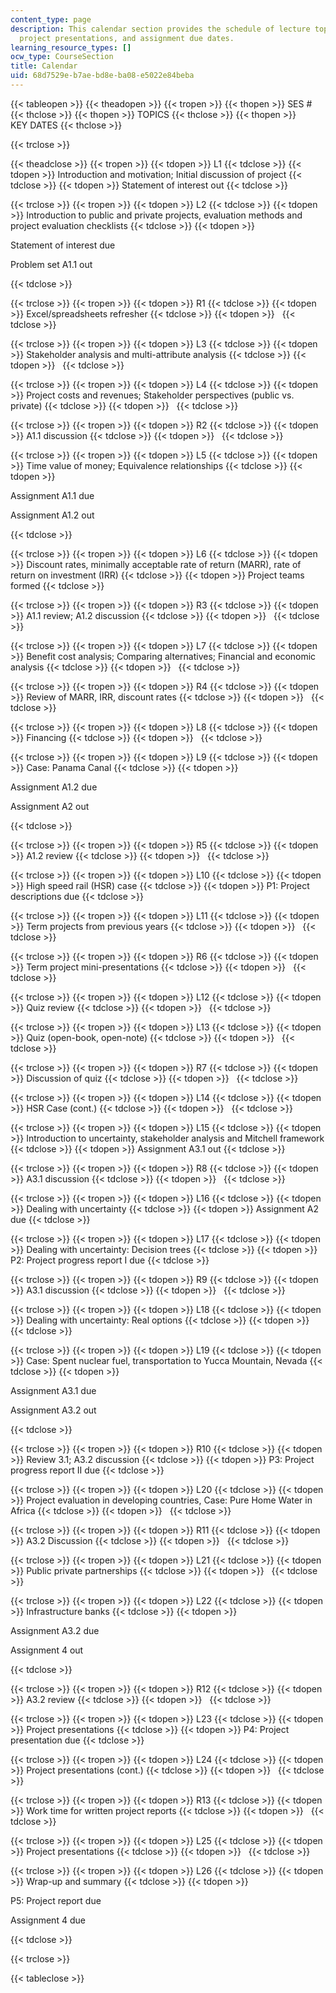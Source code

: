 ```yaml
---
content_type: page
description: This calendar section provides the schedule of lecture topics, discussions,
  project presentations, and assignment due dates.
learning_resource_types: []
ocw_type: CourseSection
title: Calendar
uid: 68d7529e-b7ae-bd8e-ba08-e5022e84beba
---
```


{{< tableopen >}}
{{< theadopen >}}
{{< tropen >}}
{{< thopen >}}
SES #
{{< thclose >}}
{{< thopen >}}
TOPICS
{{< thclose >}}
{{< thopen >}}
KEY DATES
{{< thclose >}}

{{< trclose >}}

{{< theadclose >}}
{{< tropen >}}
{{< tdopen >}}
L1
{{< tdclose >}}
{{< tdopen >}}
Introduction and motivation; Initial discussion of project
{{< tdclose >}}
{{< tdopen >}}
Statement of interest out
{{< tdclose >}}

{{< trclose >}}
{{< tropen >}}
{{< tdopen >}}
L2
{{< tdclose >}}
{{< tdopen >}}
Introduction to public and private projects, evaluation methods and project evaluation checklists
{{< tdclose >}}
{{< tdopen >}}


Statement of interest due

Problem set A1.1 out


{{< tdclose >}}

{{< trclose >}}
{{< tropen >}}
{{< tdopen >}}
R1
{{< tdclose >}}
{{< tdopen >}}
Excel/spreadsheets refresher
{{< tdclose >}}
{{< tdopen >}}
 
{{< tdclose >}}

{{< trclose >}}
{{< tropen >}}
{{< tdopen >}}
L3
{{< tdclose >}}
{{< tdopen >}}
Stakeholder analysis and multi-attribute analysis
{{< tdclose >}}
{{< tdopen >}}
 
{{< tdclose >}}

{{< trclose >}}
{{< tropen >}}
{{< tdopen >}}
L4
{{< tdclose >}}
{{< tdopen >}}
Project costs and revenues; Stakeholder perspectives (public vs. private)
{{< tdclose >}}
{{< tdopen >}}
 
{{< tdclose >}}

{{< trclose >}}
{{< tropen >}}
{{< tdopen >}}
R2
{{< tdclose >}}
{{< tdopen >}}
A1.1 discussion
{{< tdclose >}}
{{< tdopen >}}
 
{{< tdclose >}}

{{< trclose >}}
{{< tropen >}}
{{< tdopen >}}
L5
{{< tdclose >}}
{{< tdopen >}}
Time value of money; Equivalence relationships
{{< tdclose >}}
{{< tdopen >}}


Assignment A1.1 due

Assignment A1.2 out


{{< tdclose >}}

{{< trclose >}}
{{< tropen >}}
{{< tdopen >}}
L6
{{< tdclose >}}
{{< tdopen >}}
Discount rates, minimally acceptable rate of return (MARR), rate of return on investment (IRR)
{{< tdclose >}}
{{< tdopen >}}
Project teams formed
{{< tdclose >}}

{{< trclose >}}
{{< tropen >}}
{{< tdopen >}}
R3
{{< tdclose >}}
{{< tdopen >}}
A1.1 review; A1.2 discussion
{{< tdclose >}}
{{< tdopen >}}
 
{{< tdclose >}}

{{< trclose >}}
{{< tropen >}}
{{< tdopen >}}
L7
{{< tdclose >}}
{{< tdopen >}}
Benefit cost analysis; Comparing alternatives; Financial and economic analysis
{{< tdclose >}}
{{< tdopen >}}
 
{{< tdclose >}}

{{< trclose >}}
{{< tropen >}}
{{< tdopen >}}
R4
{{< tdclose >}}
{{< tdopen >}}
Review of MARR, IRR, discount rates
{{< tdclose >}}
{{< tdopen >}}
 
{{< tdclose >}}

{{< trclose >}}
{{< tropen >}}
{{< tdopen >}}
L8
{{< tdclose >}}
{{< tdopen >}}
Financing
{{< tdclose >}}
{{< tdopen >}}
 
{{< tdclose >}}

{{< trclose >}}
{{< tropen >}}
{{< tdopen >}}
L9
{{< tdclose >}}
{{< tdopen >}}
Case: Panama Canal
{{< tdclose >}}
{{< tdopen >}}


Assignment A1.2 due

Assignment A2 out


{{< tdclose >}}

{{< trclose >}}
{{< tropen >}}
{{< tdopen >}}
R5
{{< tdclose >}}
{{< tdopen >}}
A1.2 review
{{< tdclose >}}
{{< tdopen >}}
 
{{< tdclose >}}

{{< trclose >}}
{{< tropen >}}
{{< tdopen >}}
L10
{{< tdclose >}}
{{< tdopen >}}
High speed rail (HSR) case
{{< tdclose >}}
{{< tdopen >}}
P1: Project descriptions due
{{< tdclose >}}

{{< trclose >}}
{{< tropen >}}
{{< tdopen >}}
L11
{{< tdclose >}}
{{< tdopen >}}
Term projects from previous years
{{< tdclose >}}
{{< tdopen >}}
 
{{< tdclose >}}

{{< trclose >}}
{{< tropen >}}
{{< tdopen >}}
R6
{{< tdclose >}}
{{< tdopen >}}
Term project mini-presentations
{{< tdclose >}}
{{< tdopen >}}
 
{{< tdclose >}}

{{< trclose >}}
{{< tropen >}}
{{< tdopen >}}
L12
{{< tdclose >}}
{{< tdopen >}}
Quiz review
{{< tdclose >}}
{{< tdopen >}}
 
{{< tdclose >}}

{{< trclose >}}
{{< tropen >}}
{{< tdopen >}}
L13
{{< tdclose >}}
{{< tdopen >}}
Quiz (open-book, open-note)
{{< tdclose >}}
{{< tdopen >}}
 
{{< tdclose >}}

{{< trclose >}}
{{< tropen >}}
{{< tdopen >}}
R7
{{< tdclose >}}
{{< tdopen >}}
Discussion of quiz
{{< tdclose >}}
{{< tdopen >}}
 
{{< tdclose >}}

{{< trclose >}}
{{< tropen >}}
{{< tdopen >}}
L14
{{< tdclose >}}
{{< tdopen >}}
HSR Case (cont.)
{{< tdclose >}}
{{< tdopen >}}
 
{{< tdclose >}}

{{< trclose >}}
{{< tropen >}}
{{< tdopen >}}
L15
{{< tdclose >}}
{{< tdopen >}}
Introduction to uncertainty, stakeholder analysis and Mitchell framework
{{< tdclose >}}
{{< tdopen >}}
Assignment A3.1 out
{{< tdclose >}}

{{< trclose >}}
{{< tropen >}}
{{< tdopen >}}
R8
{{< tdclose >}}
{{< tdopen >}}
A3.1 discussion
{{< tdclose >}}
{{< tdopen >}}
 
{{< tdclose >}}

{{< trclose >}}
{{< tropen >}}
{{< tdopen >}}
L16
{{< tdclose >}}
{{< tdopen >}}
Dealing with uncertainty
{{< tdclose >}}
{{< tdopen >}}
Assignment A2 due
{{< tdclose >}}

{{< trclose >}}
{{< tropen >}}
{{< tdopen >}}
L17
{{< tdclose >}}
{{< tdopen >}}
Dealing with uncertainty: Decision trees
{{< tdclose >}}
{{< tdopen >}}
P2: Project progress report I due
{{< tdclose >}}

{{< trclose >}}
{{< tropen >}}
{{< tdopen >}}
R9
{{< tdclose >}}
{{< tdopen >}}
A3.1 discussion
{{< tdclose >}}
{{< tdopen >}}
 
{{< tdclose >}}

{{< trclose >}}
{{< tropen >}}
{{< tdopen >}}
L18
{{< tdclose >}}
{{< tdopen >}}
Dealing with uncertainty: Real options
{{< tdclose >}}
{{< tdopen >}}
 
{{< tdclose >}}

{{< trclose >}}
{{< tropen >}}
{{< tdopen >}}
L19
{{< tdclose >}}
{{< tdopen >}}
Case: Spent nuclear fuel, transportation to Yucca Mountain, Nevada
{{< tdclose >}}
{{< tdopen >}}


Assignment A3.1 due

Assignment A3.2 out


{{< tdclose >}}

{{< trclose >}}
{{< tropen >}}
{{< tdopen >}}
R10
{{< tdclose >}}
{{< tdopen >}}
Review 3.1; A3.2 discussion
{{< tdclose >}}
{{< tdopen >}}
P3: Project progress report II due
{{< tdclose >}}

{{< trclose >}}
{{< tropen >}}
{{< tdopen >}}
L20
{{< tdclose >}}
{{< tdopen >}}
Project evaluation in developing countries, Case: Pure Home Water in Africa
{{< tdclose >}}
{{< tdopen >}}
 
{{< tdclose >}}

{{< trclose >}}
{{< tropen >}}
{{< tdopen >}}
R11
{{< tdclose >}}
{{< tdopen >}}
A3.2 Discussion
{{< tdclose >}}
{{< tdopen >}}
 
{{< tdclose >}}

{{< trclose >}}
{{< tropen >}}
{{< tdopen >}}
L21
{{< tdclose >}}
{{< tdopen >}}
Public private partnerships
{{< tdclose >}}
{{< tdopen >}}
 
{{< tdclose >}}

{{< trclose >}}
{{< tropen >}}
{{< tdopen >}}
L22
{{< tdclose >}}
{{< tdopen >}}
Infrastructure banks
{{< tdclose >}}
{{< tdopen >}}


Assignment A3.2 due

Assignment 4 out


{{< tdclose >}}

{{< trclose >}}
{{< tropen >}}
{{< tdopen >}}
R12
{{< tdclose >}}
{{< tdopen >}}
A3.2 review
{{< tdclose >}}
{{< tdopen >}}
 
{{< tdclose >}}

{{< trclose >}}
{{< tropen >}}
{{< tdopen >}}
L23
{{< tdclose >}}
{{< tdopen >}}
Project presentations
{{< tdclose >}}
{{< tdopen >}}
P4: Project presentation due
{{< tdclose >}}

{{< trclose >}}
{{< tropen >}}
{{< tdopen >}}
L24
{{< tdclose >}}
{{< tdopen >}}
Project presentations (cont.)
{{< tdclose >}}
{{< tdopen >}}
 
{{< tdclose >}}

{{< trclose >}}
{{< tropen >}}
{{< tdopen >}}
R13
{{< tdclose >}}
{{< tdopen >}}
Work time for written project reports
{{< tdclose >}}
{{< tdopen >}}
 
{{< tdclose >}}

{{< trclose >}}
{{< tropen >}}
{{< tdopen >}}
L25
{{< tdclose >}}
{{< tdopen >}}
Project presentations
{{< tdclose >}}
{{< tdopen >}}
 
{{< tdclose >}}

{{< trclose >}}
{{< tropen >}}
{{< tdopen >}}
L26
{{< tdclose >}}
{{< tdopen >}}
Wrap-up and summary
{{< tdclose >}}
{{< tdopen >}}


P5: Project report due

Assignment 4 due


{{< tdclose >}}

{{< trclose >}}

{{< tableclose >}}